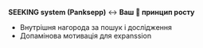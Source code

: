 **SEEKING system (Panksepp)** ↔ **Ваш 🌱 принцип росту**
- Внутрішня нагорода за пошук і дослідження
- Допамінова мотивація для expanssion